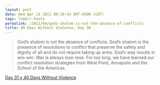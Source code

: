 ```yaml
---
layout: post
date: Wed Apr 13 2011 08:39:43 GMT-0500 (CDT)
tags: Tumblr Posts
permalink: /2011/04/gods-shalom-is-not-the-absence-of-conflicts
title: 40 Days Without Violence, Day 30
---
```


> God’s shalom is not the absence of conflicts. God’s shalom is the presence of resolutions to conflict that preserve the safety and dignity of all and do not require taking up arms. God’s way results in win-win. War is always lose-lose. For too long, we have learned our conflict resolution strategies from West Point, Annapolis and the School of the Americas.

[Day 31 « 40 Days Without Violence](http://kimballavenuechurch.wordpress.com/2011/04/13/day-31/)
